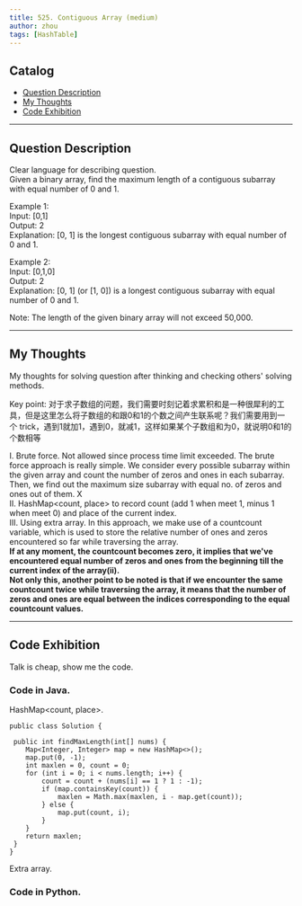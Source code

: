 ```yaml
---
title: 525. Contiguous Array (medium)                  
author: zhou      
tags: [HashTable]          
---
```


       

## Catalog  
+ [Question Description](#partI)
+ [My Thoughts](#partII)
+ [Code Exhibition](#partIII)

----------------------------------

## Question Description
Clear language for describing question.    
Given a binary array, find the maximum length of a contiguous subarray with equal number of 0 and 1.    

Example 1:    
Input: [0,1]    
Output: 2    
Explanation: [0, 1] is the longest contiguous subarray with equal number of 0 and 1.     

Example 2:    
Input: [0,1,0]    
Output: 2     
Explanation: [0, 1] (or [1, 0]) is a longest contiguous subarray with equal number of 0 and 1.      

Note: The length of the given binary array will not exceed 50,000.      



----------------------------------

## My Thoughts
My thoughts for solving question after thinking and checking others' solving methods.       

Key point: 对于求子数组的问题，我们需要时刻记着求累积和是一种很犀利的工具，但是这里怎么将子数组的和跟0和1的个数之间产生联系呢？我们需要用到一个 trick，遇到1就加1，遇到0，就减1，这样如果某个子数组和为0，就说明0和1的个数相等     

I. Brute force. Not allowed since process time limit exceeded. The brute force approach is really simple. We consider every possible subarray within the given array and count the number of zeros and ones in each subarray. Then, we find out the maximum size subarray with equal no. of zeros and ones out of them. X          
II. HashMap<count, place> to record count (add 1 when meet 1, minus 1 when meet 0) and place of the current index.       
III. Using extra array. In this approach, we make use of a countcount variable, which is used to store the relative number of ones and zeros encountered so far while traversing the array.      
<b> If at any moment, the countcount becomes zero, it implies that we've encountered equal number of zeros and ones from the beginning till the current index of the array(ii).      
Not only this, another point to be noted is that if we encounter the same countcount twice while traversing the array, it means that the number of zeros and ones are equal between the indices corresponding to the equal countcount values. </b>          


----------------------------------

## Code Exhibition
Talk is cheap, show me the code.    
### Code in Java.     
HashMap<count, place>.    

    public class Solution {

     public int findMaxLength(int[] nums) {
        Map<Integer, Integer> map = new HashMap<>();
        map.put(0, -1);
        int maxlen = 0, count = 0;
        for (int i = 0; i < nums.length; i++) {
            count = count + (nums[i] == 1 ? 1 : -1);
            if (map.containsKey(count)) {
                maxlen = Math.max(maxlen, i - map.get(count));
            } else {
                map.put(count, i);
            }
        }
        return maxlen;
     }
    }

Extra array.    




### Code in Python.   




